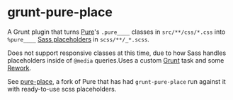 grunt-pure-place
================

A Grunt plugin that turns [Pure](http://purecss.io/)'s `.pure____` classes in `src/**/css/*.css` into
`%pure____` [Sass placeholders](http://sass-lang.com/docs/yardoc/file.SASS_REFERENCE.html#placeholder_selectors_) in `scss/**/_*.scss`.

Does not support responsive classes at this time, due to how Sass handles placeholders
inside of `@media` queries.Uses a custom [Grunt](http://gruntjs.com/) task and some
[Rework](https://github.com/visionmedia/rework).

See [pure-place](https://github.com/jjt/pure-place), a fork of Pure that has had `grunt-pure-place`
run against it with ready-to-use scss placeholders.
